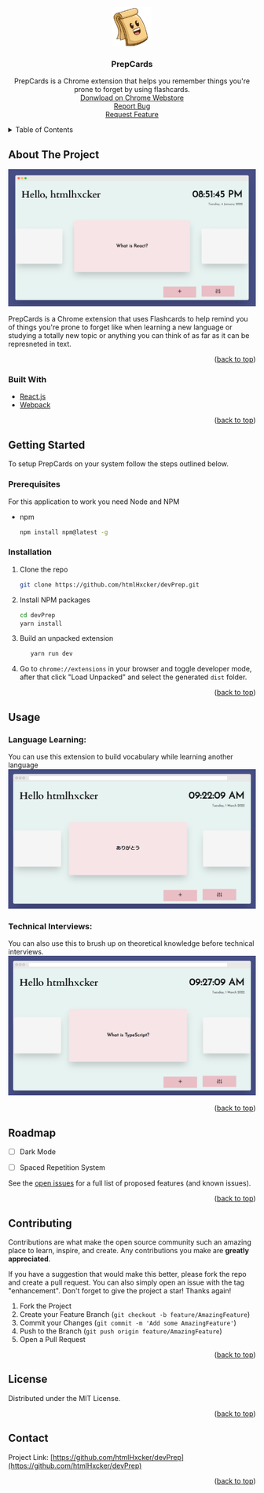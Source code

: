 <div id="top"></div>




<br />
<div align="center">
  <a href="https://github.com/github_username/repo_name">
    <img src="./public/images/PrepCard128.png" alt="PrepCard Logo" width="80" height="80">
  </a>

<h3 align="center">PrepCards</h3>

  <p align="center">
    PrepCards is a Chrome extension that helps you remember things you're prone to forget by using flashcards.
    <br />
    <a href="#">Donwload on Chrome Webstore</a>
    <br />
    <a href="https://github.com/htmlHxcker/devPrep/issues/new?&template=bug_report.md">Report Bug</a>
    <br />
    <a href="https://github.com/htmlHxcker/devPrep/issues/new?template=feature_request.md">Request Feature</a>
    <br />
  </p>
</div>

<!-- TABLE OF CONTENTS -->
<details>
  <summary>Table of Contents</summary>
  <ol>
    <li>
      <a href="#about-the-project">About The Project</a>
      <ul>
        <li><a href="#built-with">Built With</a></li>
      </ul>
    </li>
    <li>
      <a href="#getting-started">Getting Started</a>
      <ul>
        <li><a href="#prerequisites">Prerequisites</a></li>
        <li><a href="#installation">Installation</a></li>
      </ul>
    </li>
    <li><a href="#usage">Usage</a></li>
    <li><a href="#roadmap">Roadmap</a></li>
    <li><a href="#contributing">Contributing</a></li>
    <li><a href="#license">License</a></li>
    <li><a href="#contact">Contact</a></li>
    <li><a href="#acknowledgments">Acknowledgments</a></li>
  </ol>
</details>



<!-- ABOUT THE PROJECT -->
## About The Project
 
 <img src="./public/images/README/prepcard-newtab.png" alt="PrepCards on a new tab">

PrepCards is a Chrome extension that uses Flashcards to help remind you of things you're prone to forget like when learning a new language or studying a totally new topic or anything you can think of as far as it can be represneted in text.
<p align="right">(<a href="#top">back to top</a>)</p>



### Built With


* [React.js](https://reactjs.org/)
* [Webpack](https://webpack.js.org/)



<p align="right">(<a href="#top">back to top</a>)</p>



<!-- GETTING STARTED -->
## Getting Started


To setup PrepCards on your system follow the steps outlined below.

### Prerequisites

For this application to work you need Node and NPM
* npm
  ```sh
  npm install npm@latest -g
  ```

### Installation

1. Clone the repo
   ```sh
   git clone https://github.com/htmlHxcker/devPrep.git
   ```
2. Install NPM packages
   ```sh
   cd devPrep
   yarn install
   ```
3. Build an unpacked extension
    ```sh
       yarn run dev
    ```
4. Go to `chrome://extensions` in your browser and toggle developer mode, after that click "Load Unpacked" and select the generated `dist` folder.

<p align="right">(<a href="#top">back to top</a>)</p>



<!-- USAGE EXAMPLES -->
## Usage

### Language Learning: 
You can use this extension to build vocabulary while learning another language
 <img src="./public/images/README/language-learning.png" alt="Language Learning">

### Technical Interviews:
You can also use this to brush up on theoretical knowledge before technical interviews.
<img src="./public/images/README/technical-interviews.png" alt="Technical Interview">

<p align="right">(<a href="#top">back to top</a>)</p>



<!-- ROADMAP -->
## Roadmap

- [ ] Dark Mode
- [ ] Spaced Repetition System


See the [open issues](https://github.com/htmlHxcker/devPrep/issues) for a full list of proposed features (and known issues).

<p align="right">(<a href="#top">back to top</a>)</p>



<!-- CONTRIBUTING -->
## Contributing

Contributions are what make the open source community such an amazing place to learn, inspire, and create. Any contributions you make are **greatly appreciated**.

If you have a suggestion that would make this better, please fork the repo and create a pull request. You can also simply open an issue with the tag "enhancement".
Don't forget to give the project a star! Thanks again!

1. Fork the Project
2. Create your Feature Branch (`git checkout -b feature/AmazingFeature`)
3. Commit your Changes (`git commit -m 'Add some AmazingFeature'`)
4. Push to the Branch (`git push origin feature/AmazingFeature`)
5. Open a Pull Request

<p align="right">(<a href="#top">back to top</a>)</p>



<!-- LICENSE -->
## License

Distributed under the MIT License.

<p align="right">(<a href="#top">back to top</a>)</p>



<!-- CONTACT -->
## Contact

Project Link: [https://github.com/htmlHxcker/devPrep](https://github.com/htmlHxcker/devPrep)

<p align="right">(<a href="#top">back to top</a>)</p>

